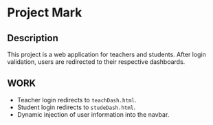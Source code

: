 # Project Mark

## Description
This project is a web application for teachers and students. After login validation, users are redirected to their respective dashboards.

##   WORK 
- Teacher login redirects to `teachDash.html`.
- Student login redirects to `studeDash.html`.
- Dynamic injection of user information into the navbar.
